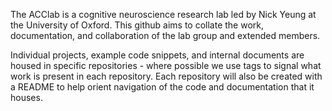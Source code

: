 The ACClab is a cognitive neuroscience research lab led by Nick Yeung at the University of Oxford.
This github aims to collate the work, documentation, and collaboration of the lab group and extended members. 

Individual projects, example code snippets, and internal documents are housed in specific repositories - where possible we use tags to signal what work is present in each repository. 
Each repository will also be created with a README to help orient navigation of the code and documentation that it houses. 
